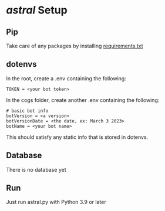 # *astral* Setup

## Pip
Take care of any packages by installing [requirements.txt](requirements.txt)

## dotenvs
In the root, create a .env containing the following:
```
TOKEN = <your bot token>
```


In the cogs folder, create another .env containing the following:
```
# basic bot info
botVersion = <a version>
botVersionDate = <the date, ex: March 3 2023>
botName = <your bot name>
```
This should satisfy any static info that is stored in dotenvs.

## Database
There is no database yet

## Run
Just run astral.py with Python 3.9 or later
